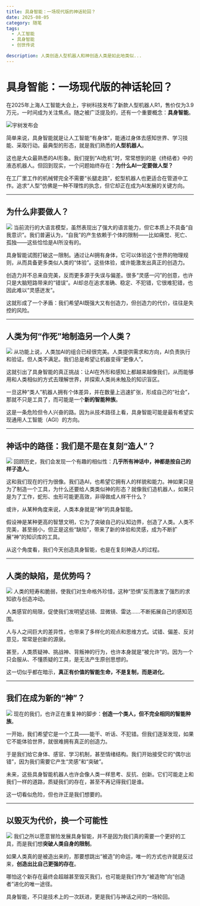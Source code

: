 ```yaml
---
title: 具身智能：一场现代版的神话轮回？
date: 2025-08-05
category: 随笔
tags:
  - 人工智能
  - 具身智能
  - 创世传说

description: 人类创造人型机器人和神创造人类是如此地类似...
---
```


# 具身智能：一场现代版的神话轮回？
在2025年上海人工智能大会上，宇树科技发布了新款人型机器人R1，售价仅为3.9万元，一时间成为关注焦点。随之被广泛提及的，还有一个重要概念：**具身智能**。
<!-- more -->
![宇树发布会](https://raw.githubusercontent.com/loaf/sa1/master/blog/images/20250827100902548.png)

简单来说，具身智能就是让人工智能“有身体”，能通过身体去感知世界、学习技能、采取行动。最典型的形态，就是我们熟悉的**人型机器人**。

这也是大众最熟悉的AI形象。我们提到“AI危机”时，常常想到的是《终结者》中的液态机器人。但回到现实，一个问题始终存在：**为什么AI一定要做人型？**

在工厂里工作的机械臂完全不需要“长腿走路”，蛇型机器人也更适合在管道中工作。追求“人型”仿佛是一种不理性的执念，但它却正在成为AI发展的关键方向。

---

## 为什么非要做人？
![](https://raw.githubusercontent.com/loaf/sa1/master/blog/images/20250827100951635.png)
当前流行的大语言模型，虽然表现出了强大的语言能力，但它本质上不具备“自我意识”。我们普遍认为，“自我”的产生依赖于个体的限制——比如痛觉、死亡、孤独——这些恰恰是AI所没有的。

具身智能试图打破这一限制。通过让AI拥有身体，它可以体验这个世界的物理规则，从而具备更多类似人类的“体验”。这些体验，或许能激发出真正的创造力。

创造力并不总来自完美，反而更多源于失误与偏差。很多“灵感一闪”的创意，也许只是大脑短路带来的“错误”。AI却总在追求准确、稳定、不犯错，它很难犯错，也因此难以“灵感迸发”。

这就形成了一个矛盾：我们希望AI既强大又有创造力，但创造力的代价，往往是失控的风险。

---

## 人类为何“作死”地制造另一个人类？
![](https://raw.githubusercontent.com/loaf/sa1/master/blog/images/20250827101043986.png)
从功能上说，人类加AI的组合已经很完美。人类提供需求和方向，AI负责执行和验证。但人类不满足。我们总是希望让机器变得“更像人”。

这就引出了具身智能的真正挑战：让AI在外形和感知上都越来越像我们，从而能够用和人类相似的方式去理解世界，并探索人类尚未触及的知识盲区。

一旦这种“类人”机器人拥有个体差异，并在数量上迅速扩张，形成自己的“社会”，那就不只是工具了，而可能是一个**新的智能种族**。

这是一条危险但令人兴奋的路。因为从技术路径上看，具身智能可能是最有希望实现通用人工智能（AGI）的方向。

---

## 神话中的路径：我们是不是在复刻“造人”？
![](https://raw.githubusercontent.com/loaf/sa1/master/blog/images/20250827101118995.png)
回顾历史，我们会发现一个有趣的相似性：**几乎所有神话中，神都是按自己的样子造人**。

这和我们现在的行为很像。我们造AI，也希望它拥有人的样貌和能力。神如果只是为了制造一个工具，为什么还要给人类类似神的形态？就像我们造机器人，如果只是为了工作，蛇形、虫形可能更高效，非得做成人样干什么？

或许，从某种角度来说，人类本身就是“神”的具身智能。

假设神是某种更高的智慧文明，它为了突破自己的认知边界，创造了人类。人类不完美，甚至弱小，但正是这些“缺陷”，带来了新的体验和灵感，成为不断扩展“神”的知识库的工具。

从这个角度看，我们今天创造具身智能，也是在复刻神造人的过程。

---

## 人类的缺陷，是优势吗？
![](https://raw.githubusercontent.com/loaf/sa1/master/blog/images/20250827101153577.png)
人类的短寿和脆弱，使我们对生命格外珍惜，这种“恐惧”反而激发了强烈的求知欲与创造冲动。

人类感官的局限，促使我们发明望远镜、显微镜、雷达……不断拓展自己的感知范围。

人与人之间巨大的差异性，也带来了多样化的观点和思维方式。试错、偏差、反对意见，常常是创新的源泉。

甚至，人类质疑神、挑战神、背叛神的行为，也许本身就是“被允许”的。因为一个只会服从、不懂质疑的工具，是无法产生原创思想的。

这一切似乎都在暗示，**真正有价值的智能生命，不是复制，而是进化**。

---

## 我们在成为新的“神”？
![](https://raw.githubusercontent.com/loaf/sa1/master/blog/images/20250827101216585.png)
现在的我们，也许正在重复神的脚步：**创造一个类人，但不完全相同的智能种族**。

一开始，我们希望它是一个工具——能干、听话、不犯错。但我们逐渐发现，如果它不能体验世界，就很难拥有真正的创造力。

于是我们给它身体、感官、学习机制，甚至情绪结构。我们开始接受它的“偶尔出错”，因为我们需要它产生“灵感”和“突破”。

未来，这些具身智能机器人也许会像人类一样思考、反抗、创新。它们可能走上和我们一样的道路，质疑我们的存在，甚至不再记得我们是谁。

这一切看似危险，但也许正是我们想要的。

---

## 以毁灭为代价，换一个可能性
![](https://raw.githubusercontent.com/loaf/sa1/master/blog/images/20250827101249929.png)
我们之所以愿意冒险发展具身智能，并不是因为我们真的需要一个更好的工具，而是我们想**突破人类自身的限制**。

如果人类真的是被造出来的，那要想跳出“被造”的命运，唯一的方式也许就是反过来，**创造出比自己更强的存在**。

哪怕这个新存在最终会超越甚至毁灭我们，也可能是我们作为“被造物”向“创造者”进化的唯一途径。

具身智能，不只是技术上的一次跃进，更是我们与神话之间的一场轮回。


